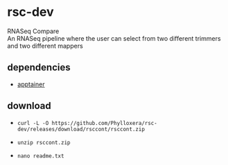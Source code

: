 # rsc-dev
RNASeq Compare  
An RNASeq pipeline where the user can select from two different trimmers and two different mappers 
## dependencies
  * [apptainer](https://apptainer.org)
## download
  *     curl -L -O https://github.com/Phylloxera/rsc-dev/releases/download/rsccont/rsccont.zip
  *     unzip rsccont.zip
  *     nano readme.txt
